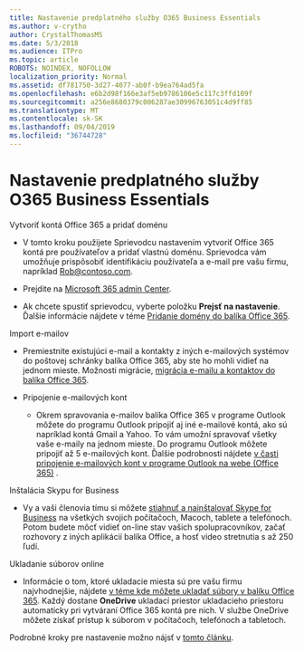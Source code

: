 ```yaml
---
title: Nastavenie predplatného služby O365 Business Essentials
ms.author: v-crytho
author: CrystalThomasMS
ms.date: 5/3/2018
ms.audience: ITPro
ms.topic: article
ROBOTS: NOINDEX, NOFOLLOW
localization_priority: Normal
ms.assetid: df781750-3d27-4077-ab0f-b9ea764ad5fa
ms.openlocfilehash: e6b2d98f166e3af5eb9786106e5c117c3ffd109f
ms.sourcegitcommit: a256e8680379c006287ae30996763051c4d9ff85
ms.translationtype: MT
ms.contentlocale: sk-SK
ms.lasthandoff: 09/04/2019
ms.locfileid: "36744728"
---
```

# <a name="setting-up-your-o365-business-essentials-subscription"></a>Nastavenie predplatného služby O365 Business Essentials

Vytvoriť kontá Office 365 a pridať doménu
  
- V tomto kroku použijete Sprievodcu nastavením vytvoriť Office 365 kontá pre používateľov a pridať vlastnú doménu. Sprievodca vám umožňuje prispôsobiť identifikáciu používateľa a e-mail pre vašu firmu, napríklad [Rob@contoso.com](mailto:rob@contoso.com).
    
- Prejdite na [Microsoft 365 admin Center](https://login.partner.microsoftonline.cn/).
    
- Ak chcete spustiť sprievodcu, vyberte položku **Prejsť na nastavenie**. Ďalšie informácie nájdete v téme [Pridanie domény do balíka Office 365](https://docs.microsoft.com/office365/admin/setup/add-domain).
    
Import e-mailov
  
- Premiestnite existujúci e-mail a kontakty z iných e-mailových systémov do poštovej schránky balíka Office 365, aby ste ho mohli vidieť na jednom mieste. Možnosti migrácie, [migrácia e-mailu a kontaktov do balíka Office 365](https://docs.microsoft.com/office365/admin/setup/migrate-email-and-contacts-admin).
    
- Pripojenie e-mailových kont
    
  - Okrem spravovania e-mailov balíka Office 365 v programe Outlook môžete do programu Outlook pripojiť aj iné e-mailové kontá, ako sú napríklad kontá Gmail a Yahoo. To vám umožní spravovať všetky vaše e-maily na jednom mieste. Do programu Outlook môžete pripojiť až 5 e-mailových kont. Ďalšie podrobnosti nájdete [v časti pripojenie e-mailových kont v programe Outlook na webe (Office 365)](https://support.office.com/Article/Connect-email-accounts-in-Outlook-on-the-web-Office-365-d7012ff0-924f-4f78-8aca-c3912d886c4d) . 
    
Inštalácia Skypu for Business
  
- Vy a vaši členovia tímu si môžete [stiahnuť a nainštalovať Skype for Business](https://support.office.com/Article/download-and-install-Skype-for-Business-8a0d4da8-9d58-44f9-9759-5c8f340cb3fb) na všetkých svojich počítačoch, Macoch, tablete a telefónoch. Potom budete môcť vidieť on-line stav vašich spolupracovníkov, začať rozhovory z iných aplikácií balíka Office, a hosť video stretnutia s až 250 ľudí. 
    
Ukladanie súborov online
  
- Informácie o tom, ktoré ukladacie miesta sú pre vašu firmu najvhodnejšie, nájdete [v téme kde môžete ukladať súbory v balíku Office 365](https://support.office.com/article/c7c20284-bc94-47f4-9728-d28e9daf0790.aspx). Každý dostane **OneDrive** ukladací priestor ukladacieho priestoru automaticky pri vytváraní Office 365 kontá pre nich. V službe OneDrive môžete získať prístup k súborom v počítačoch, telefónoch a tabletoch. 
    
Podrobné kroky pre nastavenie možno nájsť v [tomto článku](https://docs.microsoft.com/office365/admin/setup/setup).
  

